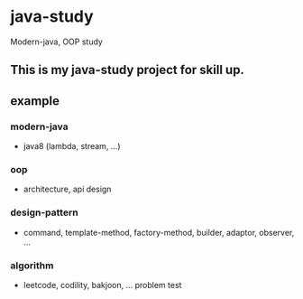 # java-study
Modern-java, OOP study

## This is my java-study project for skill up.
## example

### modern-java
- java8 (lambda, stream, ...)

### oop
- architecture, api design

### design-pattern
- command, template-method, factory-method, builder, adaptor, observer, ...

### algorithm
- leetcode, codility, bakjoon, ... problem test
